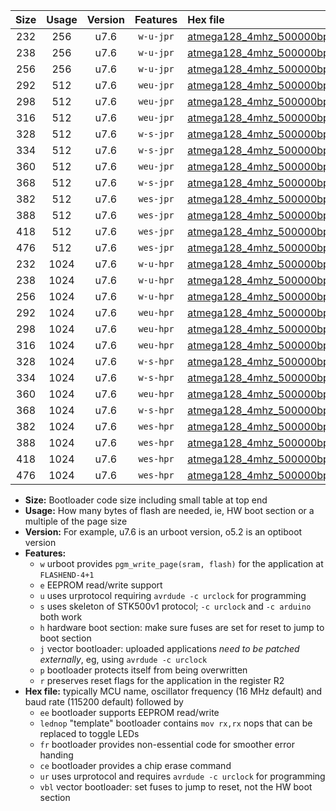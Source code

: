 |Size|Usage|Version|Features|Hex file|
|:-:|:-:|:-:|:-:|:--|
|232|256|u7.6|`w-u-jpr`|[atmega128_4mhz_500000bps_ur_vbl.hex](https://raw.githubusercontent.com/stefanrueger/urboot/main/bootloaders/atmega128/fcpu_4mhz/500000_bps/atmega128_4mhz_500000bps_ur_vbl.hex)|
|238|256|u7.6|`w-u-jpr`|[atmega128_4mhz_500000bps_lednop_ur_vbl.hex](https://raw.githubusercontent.com/stefanrueger/urboot/main/bootloaders/atmega128/fcpu_4mhz/500000_bps/atmega128_4mhz_500000bps_lednop_ur_vbl.hex)|
|256|256|u7.6|`w-u-jpr`|[atmega128_4mhz_500000bps_lednop_fr_ur_vbl.hex](https://raw.githubusercontent.com/stefanrueger/urboot/main/bootloaders/atmega128/fcpu_4mhz/500000_bps/atmega128_4mhz_500000bps_lednop_fr_ur_vbl.hex)|
|292|512|u7.6|`weu-jpr`|[atmega128_4mhz_500000bps_ee_ur_vbl.hex](https://raw.githubusercontent.com/stefanrueger/urboot/main/bootloaders/atmega128/fcpu_4mhz/500000_bps/atmega128_4mhz_500000bps_ee_ur_vbl.hex)|
|298|512|u7.6|`weu-jpr`|[atmega128_4mhz_500000bps_ee_lednop_ur_vbl.hex](https://raw.githubusercontent.com/stefanrueger/urboot/main/bootloaders/atmega128/fcpu_4mhz/500000_bps/atmega128_4mhz_500000bps_ee_lednop_ur_vbl.hex)|
|316|512|u7.6|`weu-jpr`|[atmega128_4mhz_500000bps_ee_lednop_fr_ur_vbl.hex](https://raw.githubusercontent.com/stefanrueger/urboot/main/bootloaders/atmega128/fcpu_4mhz/500000_bps/atmega128_4mhz_500000bps_ee_lednop_fr_ur_vbl.hex)|
|328|512|u7.6|`w-s-jpr`|[atmega128_4mhz_500000bps_vbl.hex](https://raw.githubusercontent.com/stefanrueger/urboot/main/bootloaders/atmega128/fcpu_4mhz/500000_bps/atmega128_4mhz_500000bps_vbl.hex)|
|334|512|u7.6|`w-s-jpr`|[atmega128_4mhz_500000bps_lednop_vbl.hex](https://raw.githubusercontent.com/stefanrueger/urboot/main/bootloaders/atmega128/fcpu_4mhz/500000_bps/atmega128_4mhz_500000bps_lednop_vbl.hex)|
|360|512|u7.6|`weu-jpr`|[atmega128_4mhz_500000bps_ee_lednop_fr_ce_ur_vbl.hex](https://raw.githubusercontent.com/stefanrueger/urboot/main/bootloaders/atmega128/fcpu_4mhz/500000_bps/atmega128_4mhz_500000bps_ee_lednop_fr_ce_ur_vbl.hex)|
|368|512|u7.6|`w-s-jpr`|[atmega128_4mhz_500000bps_lednop_fr_vbl.hex](https://raw.githubusercontent.com/stefanrueger/urboot/main/bootloaders/atmega128/fcpu_4mhz/500000_bps/atmega128_4mhz_500000bps_lednop_fr_vbl.hex)|
|382|512|u7.6|`wes-jpr`|[atmega128_4mhz_500000bps_ee_vbl.hex](https://raw.githubusercontent.com/stefanrueger/urboot/main/bootloaders/atmega128/fcpu_4mhz/500000_bps/atmega128_4mhz_500000bps_ee_vbl.hex)|
|388|512|u7.6|`wes-jpr`|[atmega128_4mhz_500000bps_ee_lednop_vbl.hex](https://raw.githubusercontent.com/stefanrueger/urboot/main/bootloaders/atmega128/fcpu_4mhz/500000_bps/atmega128_4mhz_500000bps_ee_lednop_vbl.hex)|
|418|512|u7.6|`wes-jpr`|[atmega128_4mhz_500000bps_ee_lednop_fr_vbl.hex](https://raw.githubusercontent.com/stefanrueger/urboot/main/bootloaders/atmega128/fcpu_4mhz/500000_bps/atmega128_4mhz_500000bps_ee_lednop_fr_vbl.hex)|
|476|512|u7.6|`wes-jpr`|[atmega128_4mhz_500000bps_ee_lednop_fr_ce_vbl.hex](https://raw.githubusercontent.com/stefanrueger/urboot/main/bootloaders/atmega128/fcpu_4mhz/500000_bps/atmega128_4mhz_500000bps_ee_lednop_fr_ce_vbl.hex)|
|232|1024|u7.6|`w-u-hpr`|[atmega128_4mhz_500000bps_ur.hex](https://raw.githubusercontent.com/stefanrueger/urboot/main/bootloaders/atmega128/fcpu_4mhz/500000_bps/atmega128_4mhz_500000bps_ur.hex)|
|238|1024|u7.6|`w-u-hpr`|[atmega128_4mhz_500000bps_lednop_ur.hex](https://raw.githubusercontent.com/stefanrueger/urboot/main/bootloaders/atmega128/fcpu_4mhz/500000_bps/atmega128_4mhz_500000bps_lednop_ur.hex)|
|256|1024|u7.6|`w-u-hpr`|[atmega128_4mhz_500000bps_lednop_fr_ur.hex](https://raw.githubusercontent.com/stefanrueger/urboot/main/bootloaders/atmega128/fcpu_4mhz/500000_bps/atmega128_4mhz_500000bps_lednop_fr_ur.hex)|
|292|1024|u7.6|`weu-hpr`|[atmega128_4mhz_500000bps_ee_ur.hex](https://raw.githubusercontent.com/stefanrueger/urboot/main/bootloaders/atmega128/fcpu_4mhz/500000_bps/atmega128_4mhz_500000bps_ee_ur.hex)|
|298|1024|u7.6|`weu-hpr`|[atmega128_4mhz_500000bps_ee_lednop_ur.hex](https://raw.githubusercontent.com/stefanrueger/urboot/main/bootloaders/atmega128/fcpu_4mhz/500000_bps/atmega128_4mhz_500000bps_ee_lednop_ur.hex)|
|316|1024|u7.6|`weu-hpr`|[atmega128_4mhz_500000bps_ee_lednop_fr_ur.hex](https://raw.githubusercontent.com/stefanrueger/urboot/main/bootloaders/atmega128/fcpu_4mhz/500000_bps/atmega128_4mhz_500000bps_ee_lednop_fr_ur.hex)|
|328|1024|u7.6|`w-s-hpr`|[atmega128_4mhz_500000bps.hex](https://raw.githubusercontent.com/stefanrueger/urboot/main/bootloaders/atmega128/fcpu_4mhz/500000_bps/atmega128_4mhz_500000bps.hex)|
|334|1024|u7.6|`w-s-hpr`|[atmega128_4mhz_500000bps_lednop.hex](https://raw.githubusercontent.com/stefanrueger/urboot/main/bootloaders/atmega128/fcpu_4mhz/500000_bps/atmega128_4mhz_500000bps_lednop.hex)|
|360|1024|u7.6|`weu-hpr`|[atmega128_4mhz_500000bps_ee_lednop_fr_ce_ur.hex](https://raw.githubusercontent.com/stefanrueger/urboot/main/bootloaders/atmega128/fcpu_4mhz/500000_bps/atmega128_4mhz_500000bps_ee_lednop_fr_ce_ur.hex)|
|368|1024|u7.6|`w-s-hpr`|[atmega128_4mhz_500000bps_lednop_fr.hex](https://raw.githubusercontent.com/stefanrueger/urboot/main/bootloaders/atmega128/fcpu_4mhz/500000_bps/atmega128_4mhz_500000bps_lednop_fr.hex)|
|382|1024|u7.6|`wes-hpr`|[atmega128_4mhz_500000bps_ee.hex](https://raw.githubusercontent.com/stefanrueger/urboot/main/bootloaders/atmega128/fcpu_4mhz/500000_bps/atmega128_4mhz_500000bps_ee.hex)|
|388|1024|u7.6|`wes-hpr`|[atmega128_4mhz_500000bps_ee_lednop.hex](https://raw.githubusercontent.com/stefanrueger/urboot/main/bootloaders/atmega128/fcpu_4mhz/500000_bps/atmega128_4mhz_500000bps_ee_lednop.hex)|
|418|1024|u7.6|`wes-hpr`|[atmega128_4mhz_500000bps_ee_lednop_fr.hex](https://raw.githubusercontent.com/stefanrueger/urboot/main/bootloaders/atmega128/fcpu_4mhz/500000_bps/atmega128_4mhz_500000bps_ee_lednop_fr.hex)|
|476|1024|u7.6|`wes-hpr`|[atmega128_4mhz_500000bps_ee_lednop_fr_ce.hex](https://raw.githubusercontent.com/stefanrueger/urboot/main/bootloaders/atmega128/fcpu_4mhz/500000_bps/atmega128_4mhz_500000bps_ee_lednop_fr_ce.hex)|

- **Size:** Bootloader code size including small table at top end
- **Usage:** How many bytes of flash are needed, ie, HW boot section or a multiple of the page size
- **Version:** For example, u7.6 is an urboot version, o5.2 is an optiboot version
- **Features:**
  + `w` urboot provides `pgm_write_page(sram, flash)` for the application at `FLASHEND-4+1`
  + `e` EEPROM read/write support
  + `u` uses urprotocol requiring `avrdude -c urclock` for programming
  + `s` uses skeleton of STK500v1 protocol; `-c urclock` and `-c arduino` both work
  + `h` hardware boot section: make sure fuses are set for reset to jump to boot section
  + `j` vector bootloader: uploaded applications *need to be patched externally*, eg, using `avrdude -c urclock`
  + `p` bootloader protects itself from being overwritten
  + `r` preserves reset flags for the application in the register R2
- **Hex file:** typically MCU name, oscillator frequency (16 MHz default) and baud rate (115200 default) followed by
  + `ee` bootloader supports EEPROM read/write
  + `lednop` "template" bootloader contains `mov rx,rx` nops that can be replaced to toggle LEDs
  + `fr` bootloader provides non-essential code for smoother error handing
  + `ce` bootloader provides a chip erase command
  + `ur` uses urprotocol and requires `avrdude -c urclock` for programming
  + `vbl` vector bootloader: set fuses to jump to reset, not the HW boot section
